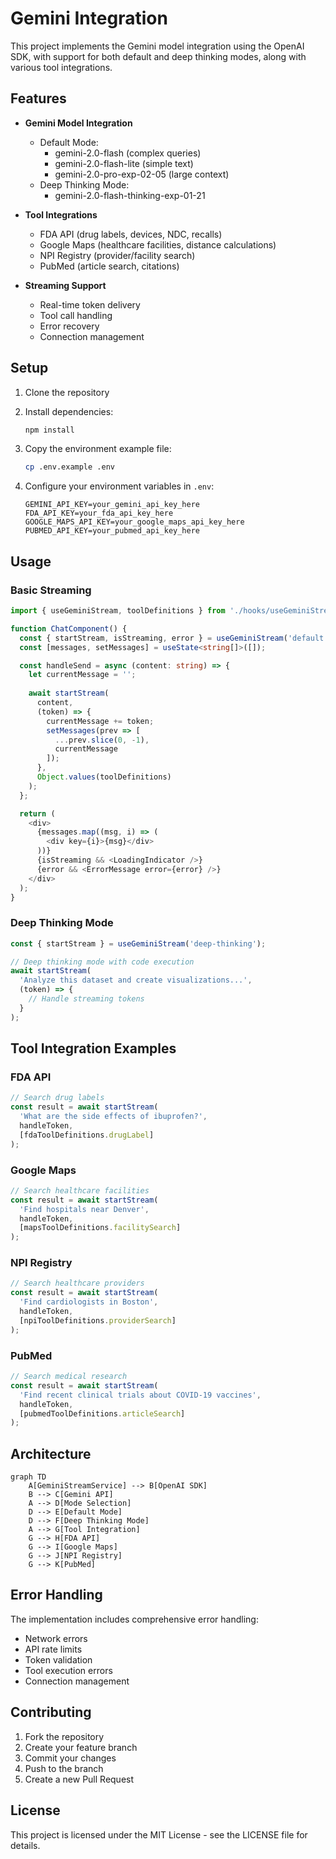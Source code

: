 # Gemini Integration

This project implements the Gemini model integration using the OpenAI SDK, with support for both default and deep thinking modes, along with various tool integrations.

## Features

- **Gemini Model Integration**
  - Default Mode:
    - gemini-2.0-flash (complex queries)
    - gemini-2.0-flash-lite (simple text)
    - gemini-2.0-pro-exp-02-05 (large context)
  - Deep Thinking Mode:
    - gemini-2.0-flash-thinking-exp-01-21

- **Tool Integrations**
  - FDA API (drug labels, devices, NDC, recalls)
  - Google Maps (healthcare facilities, distance calculations)
  - NPI Registry (provider/facility search)
  - PubMed (article search, citations)

- **Streaming Support**
  - Real-time token delivery
  - Tool call handling
  - Error recovery
  - Connection management

## Setup

1. Clone the repository
2. Install dependencies:

   ```bash
   npm install
   ```

3. Copy the environment example file:
   ```bash
   cp .env.example .env
   ```

4. Configure your environment variables in `.env`:
   ```
   GEMINI_API_KEY=your_gemini_api_key_here
   FDA_API_KEY=your_fda_api_key_here
   GOOGLE_MAPS_API_KEY=your_google_maps_api_key_here
   PUBMED_API_KEY=your_pubmed_api_key_here
   ```

## Usage

### Basic Streaming

```typescript
import { useGeminiStream, toolDefinitions } from './hooks/useGeminiStream';

function ChatComponent() {
  const { startStream, isStreaming, error } = useGeminiStream('default');
  const [messages, setMessages] = useState<string[]>([]);

  const handleSend = async (content: string) => {
    let currentMessage = '';
    
    await startStream(
      content,
      (token) => {
        currentMessage += token;
        setMessages(prev => [
          ...prev.slice(0, -1),
          currentMessage
        ]);
      },
      Object.values(toolDefinitions)
    );
  };

  return (
    <div>
      {messages.map((msg, i) => (
        <div key={i}>{msg}</div>
      ))}
      {isStreaming && <LoadingIndicator />}
      {error && <ErrorMessage error={error} />}
    </div>
  );
}
```

### Deep Thinking Mode

```typescript
const { startStream } = useGeminiStream('deep-thinking');

// Deep thinking mode with code execution
await startStream(
  'Analyze this dataset and create visualizations...',
  (token) => {
    // Handle streaming tokens
  }
);
```

## Tool Integration Examples

### FDA API
```typescript
// Search drug labels
const result = await startStream(
  'What are the side effects of ibuprofen?',
  handleToken,
  [fdaToolDefinitions.drugLabel]
);
```

### Google Maps
```typescript
// Search healthcare facilities
const result = await startStream(
  'Find hospitals near Denver',
  handleToken,
  [mapsToolDefinitions.facilitySearch]
);
```

### NPI Registry
```typescript
// Search healthcare providers
const result = await startStream(
  'Find cardiologists in Boston',
  handleToken,
  [npiToolDefinitions.providerSearch]
);
```

### PubMed
```typescript
// Search medical research
const result = await startStream(
  'Find recent clinical trials about COVID-19 vaccines',
  handleToken,
  [pubmedToolDefinitions.articleSearch]
);
```

## Architecture

```mermaid
graph TD
    A[GeminiStreamService] --> B[OpenAI SDK]
    B --> C[Gemini API]
    A --> D[Mode Selection]
    D --> E[Default Mode]
    D --> F[Deep Thinking Mode]
    A --> G[Tool Integration]
    G --> H[FDA API]
    G --> I[Google Maps]
    G --> J[NPI Registry]
    G --> K[PubMed]
```

## Error Handling

The implementation includes comprehensive error handling:

- Network errors
- API rate limits
- Token validation
- Tool execution errors
- Connection management

## Contributing

1. Fork the repository
2. Create your feature branch
3. Commit your changes
4. Push to the branch
5. Create a new Pull Request

## License

This project is licensed under the MIT License - see the LICENSE file for details.
